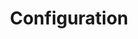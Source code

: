 ---
title:  "Configuration"
category: "spotlight"
permalink: /how-to/configuration/

header:
    teaser: /assets/images/default-2.jpg
    image: /assets/images/default-2.jpg  # Putting the path to an image here will add a header image.
    alt: "Many open books scattered and layered on top of each other in a beam of sunlight." # It is good practice to include an image desription as alt text.
    caption: "[Photo by Rey Seven on Unsplash](https://unsplash.com/@rey_7)"# Put a caption for your image here. It will display in the bottom right corner of the image.  # Put a caption for your image here. It will display in the bottom right corner of the image.
---
